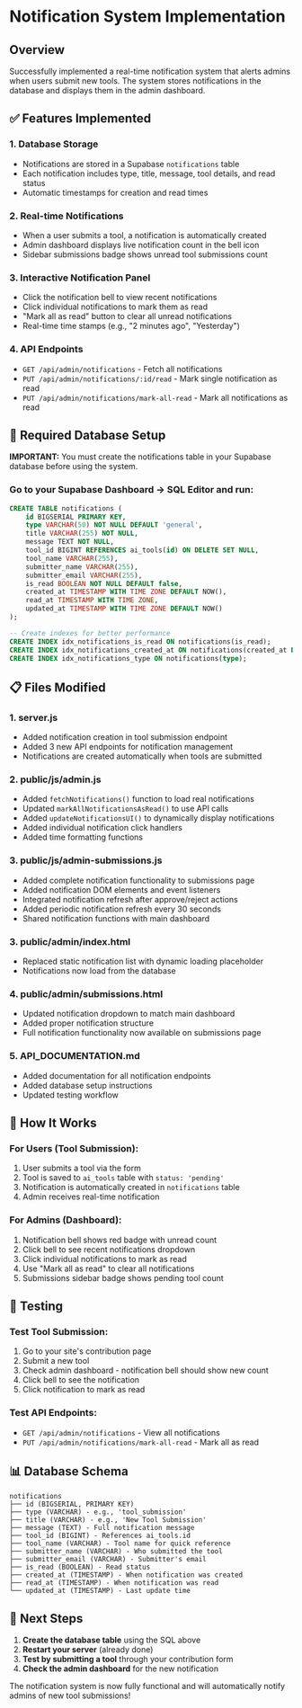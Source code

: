 # Notification System Implementation

## Overview
Successfully implemented a real-time notification system that alerts admins when users submit new tools. The system stores notifications in the database and displays them in the admin dashboard.

## ✅ Features Implemented

### 1. **Database Storage**
- Notifications are stored in a Supabase `notifications` table
- Each notification includes type, title, message, tool details, and read status
- Automatic timestamps for creation and read times

### 2. **Real-time Notifications**
- When a user submits a tool, a notification is automatically created
- Admin dashboard displays live notification count in the bell icon
- Sidebar submissions badge shows unread tool submissions count

### 3. **Interactive Notification Panel**
- Click the notification bell to view recent notifications
- Click individual notifications to mark them as read
- "Mark all as read" button to clear all unread notifications
- Real-time time stamps (e.g., "2 minutes ago", "Yesterday")

### 4. **API Endpoints**
- `GET /api/admin/notifications` - Fetch all notifications
- `PUT /api/admin/notifications/:id/read` - Mark single notification as read
- `PUT /api/admin/notifications/mark-all-read` - Mark all notifications as read

## 🔧 Required Database Setup

**IMPORTANT:** You must create the notifications table in your Supabase database before using the system.

### Go to your Supabase Dashboard → SQL Editor and run:

```sql
CREATE TABLE notifications (
    id BIGSERIAL PRIMARY KEY,
    type VARCHAR(50) NOT NULL DEFAULT 'general',
    title VARCHAR(255) NOT NULL,
    message TEXT NOT NULL,
    tool_id BIGINT REFERENCES ai_tools(id) ON DELETE SET NULL,
    tool_name VARCHAR(255),
    submitter_name VARCHAR(255),
    submitter_email VARCHAR(255),
    is_read BOOLEAN NOT NULL DEFAULT false,
    created_at TIMESTAMP WITH TIME ZONE DEFAULT NOW(),
    read_at TIMESTAMP WITH TIME ZONE,
    updated_at TIMESTAMP WITH TIME ZONE DEFAULT NOW()
);

-- Create indexes for better performance
CREATE INDEX idx_notifications_is_read ON notifications(is_read);
CREATE INDEX idx_notifications_created_at ON notifications(created_at DESC);
CREATE INDEX idx_notifications_type ON notifications(type);
```

## 📋 Files Modified

### 1. **server.js**
- Added notification creation in tool submission endpoint
- Added 3 new API endpoints for notification management
- Notifications are created automatically when tools are submitted

### 2. **public/js/admin.js**
- Added `fetchNotifications()` function to load real notifications
- Updated `markAllNotificationsAsRead()` to use API calls
- Added `updateNotificationsUI()` to dynamically display notifications
- Added individual notification click handlers
- Added time formatting functions

### 3. **public/js/admin-submissions.js** 
- Added complete notification functionality to submissions page
- Added notification DOM elements and event listeners
- Integrated notification refresh after approve/reject actions
- Added periodic notification refresh every 30 seconds
- Shared notification functions with main dashboard

### 3. **public/admin/index.html**
- Replaced static notification list with dynamic loading placeholder
- Notifications now load from the database

### 4. **public/admin/submissions.html**
- Updated notification dropdown to match main dashboard
- Added proper notification structure
- Full notification functionality now available on submissions page

### 5. **API_DOCUMENTATION.md**
- Added documentation for all notification endpoints
- Added database setup instructions
- Updated testing workflow

## 🚀 How It Works

### **For Users (Tool Submission):**
1. User submits a tool via the form
2. Tool is saved to `ai_tools` table with `status: 'pending'`
3. Notification is automatically created in `notifications` table
4. Admin receives real-time notification

### **For Admins (Dashboard):**
1. Notification bell shows red badge with unread count
2. Click bell to see recent notifications dropdown
3. Click individual notifications to mark as read
4. Use "Mark all as read" to clear all notifications
5. Submissions sidebar badge shows pending tool count

## 🧪 Testing

### **Test Tool Submission:**
1. Go to your site's contribution page
2. Submit a new tool
3. Check admin dashboard - notification bell should show new count
4. Click bell to see the notification
5. Click notification to mark as read

### **Test API Endpoints:**
- `GET /api/admin/notifications` - View all notifications
- `PUT /api/admin/notifications/mark-all-read` - Mark all as read

## 📊 Database Schema

```
notifications
├── id (BIGSERIAL, PRIMARY KEY)
├── type (VARCHAR) - e.g., 'tool_submission'
├── title (VARCHAR) - e.g., 'New Tool Submission'
├── message (TEXT) - Full notification message
├── tool_id (BIGINT) - References ai_tools.id
├── tool_name (VARCHAR) - Tool name for quick reference
├── submitter_name (VARCHAR) - Who submitted the tool
├── submitter_email (VARCHAR) - Submitter's email
├── is_read (BOOLEAN) - Read status
├── created_at (TIMESTAMP) - When notification was created
├── read_at (TIMESTAMP) - When notification was read
└── updated_at (TIMESTAMP) - Last update time
```

## 🎯 Next Steps

1. **Create the database table** using the SQL above
2. **Restart your server** (already done)
3. **Test by submitting a tool** through your contribution form
4. **Check the admin dashboard** for the new notification

The notification system is now fully functional and will automatically notify admins of new tool submissions!
